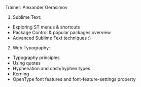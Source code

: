Trainer: Alexander Gerasimov

1. Sublime Text:
  - Exploring ST menus & shortcuts
  - Package Control & popular packages overview
  - Advanced Sublime Text techniques :)

2. Web Typography:
  - Typography principles
  - Using quotes
  - Hyphenation and dash/hyphen types
  - Kerning
  - OpenType font features and font-feature-settings property